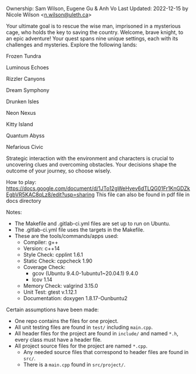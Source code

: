 Ownership: Sam Wilson, Eugene Gu & Anh Vo
Last Updated: 2022-12-15 by Nicole Wilson &lt;n.wilson@uleth.ca&gt;

Your ultimate goal is to rescue the wise man, imprisoned in a mysterious cage, who holds the key to saving the country.
Welcome, brave knight, to an epic adventure! Your quest spans nine unique settings, each with its challenges and mysteries. Explore the following lands:

Frozen Tundra

Luminous Echoes

Rizzler Canyons  

Dream Symphony

Drunken Isles

Neon Nexus

Kitty Island   

Quantum Abyss

Nefarious Civic

Strategic interaction with the environment and characters is crucial to uncovering clues and overcoming obstacles.
Your decisions shape the outcome of your journey, so choose wisely.

How to play: https://docs.google.com/document/d/1JTo12gWeHvev6dTLQG01Fr1KnGDZkEgbVR5KAC8qLz8/edit?usp=sharing
This file can also be found in pdf file in docs directory

Notes:

* The Makefile and .gitlab-ci.yml files are set up to run on Ubuntu.
* The .gitlab-ci.yml file uses the targets in the Makefile.
* These are the tools/commands/apps used:
  * Compiler: g++
  * Version: c++14
  * Style Check: cpplint 1.6.1
  * Static Check: cppcheck 1.90
  * Coverage Check: 
    * gcov (Ubuntu 9.4.0-1ubuntu1~20.04.1) 9.4.0
    * lcov 1.14
  * Memory Check: valgrind 3.15.0
  * Unit Test: gtest v.1.12.1 
  * Documentation: doxygen 1.8.17-Ounbuntu2

Certain assumptions have been made:
* One repo contains the files for one project.
* All unit testing files are found in <code>test/</code> including <code>main.cpp</code>.
* All header files for the project are found in <code>include/</code> and named <code>*.h</code>, every class must have a header file.
* All project source files for the project are named <code>*.cpp</code>.
  * Any needed source files that correspond to header files are found in <code>src/</code>.
  * There is a <code>main.cpp</code> found in <code>src/project/</code>.
